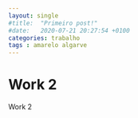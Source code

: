 ```yaml
---
layout: single
#title:  "Primeiro post!"
#date:   2020-07-21 20:27:54 +0100
categories: trabalho
tags : amarelo algarve
---
```


# Work 2
Work 2